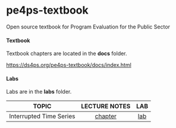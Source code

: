 # pe4ps-textbook

Open source textbook for Program Evaluation for the Public Sector


#### Textbook 

Textbook chapters are located in the **docs** folder.

https://ds4ps.org/pe4ps-textbook/docs/index.html


#### Labs 

Labs are in the **labs** folder. 




TOPIC               |    LECTURE NOTES    |  LAB          |
--------------------| :-----------------: | :-----------: |
Interrupted Time Series  |  [chapter](https://ds4ps.org/pe4ps-textbook/docs/p-020-time-series.html)  |  [lab](https://ds4ps.org/pe4ps-textbook/labs/time-series-lab.html)  
